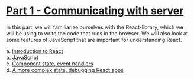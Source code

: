# [Part 1 - Communicating with server](https://fullstackopen.com/en/part1)

In this part, we will familiarize ourselves with the React-library, which we will be using to write the code that runs in the browser. We will also look at some features of JavaScript that are important for understanding React.

a. [Introduction to React](https://fullstackopen.com/en/part1/introduction_to_react)  
b. [JavaScript](https://fullstackopen.com/en/part1/java_script)  
c. [Component state, event handlers](https://fullstackopen.com/en/part1/component_state_event_handlers)  
d. [A more complex state, debugging React apps](https://fullstackopen.com/en/part1/a_more_complex_state_debugging_react_apps)
